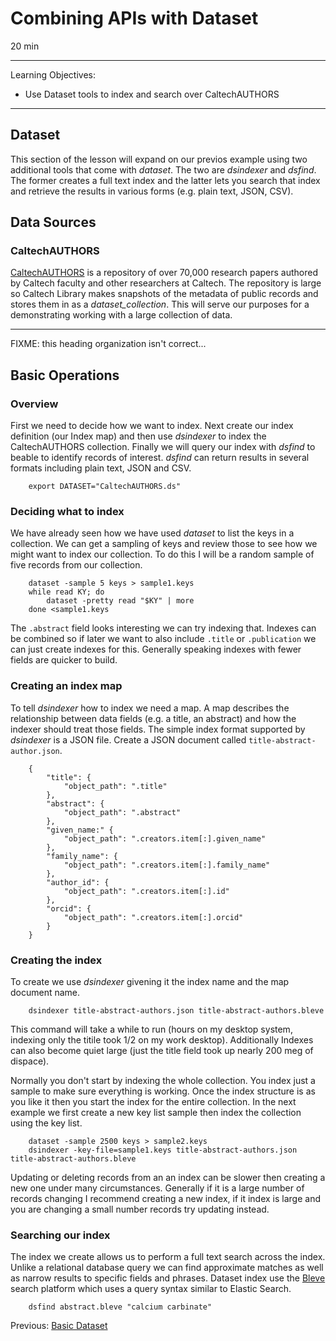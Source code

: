 
# Combining APIs with Dataset

20 min

---

Learning Objectives:

* Use Dataset tools to index and search over CaltechAUTHORS

---

## Dataset

This section of the lesson will expand on our previos example using two additional tools that 
come with _dataset_. The two are _dsindexer_ and _dsfind_. The former creates a full text 
index and the latter lets you search that index and retrieve the results in various forms
(e.g. plain text, JSON, CSV).

## Data Sources

### CaltechAUTHORS

[CaltechAUTHORS](https://authors.library.caltech.edu) is a repository of over 70,000 research papers authored by Caltech 
faculty and other researchers at Caltech.  The repository is large so Caltech Library makes snapshots of the 
metadata of public records and stores them in as a _dataset_collection_. This will serve our purposes for a demonstrating
working with a large collection of data.

---

FIXME: this heading organization isn't correct...

## Basic Operations

### Overview

First we need to decide how we want to index. Next create our index definition (our Index map) and then
use _dsindexer_ to index the CaltechAUTHORS collection. Finally we will query our index with _dsfind_ to beable to identify 
records of interest. _dsfind_ can return results in several formats including plain text, JSON and CSV.

```
    export DATASET="CaltechAUTHORS.ds"
```

### Deciding what to index

We have already seen how we have used _dataset_ to list the keys in a collection. We can get a sampling of
keys and review those to see how we might want to index our collection. To do this I will be a random
sample of five records from our collection.

```
    dataset -sample 5 keys > sample1.keys
    while read KY; do
        dataset -pretty read "$KY" | more
    done <sample1.keys

```

The `.abstract` field looks interesting we can try indexing that. Indexes can be combined so if later we want
to also include `.title` or `.publication` we can just create indexes for this. Generally speaking indexes
with fewer fields are quicker to build.

### Creating an index map

To tell _dsindexer_ how to index we need a map. A map describes the relationship between data fields (e.g. a title,
an abstract) and how the indexer should treat those fields.  The simple index format supported by _dsindexer_ 
is a JSON file. Create a JSON document called `title-abstract-author.json`.

```
    {
        "title": {
            "object_path": ".title"
        },
        "abstract": {
            "object_path": ".abstract"
        },
        "given_name:" {
            "object_path": ".creators.item[:].given_name"
        },
        "family_name": {
            "object_path": ".creators.item[:].family_name"
        },
        "author_id": {
            "object_path": ".creators.item[:].id"
        },
        "orcid": {
            "object_path": ".creators.item[:].orcid"
        }
    }
```

### Creating the index

To create we use _dsindexer_ givening it the index name and the map document name.

```
    dsindexer title-abstract-authors.json title-abstract-authors.bleve
```

This command will take a while to run (hours on my desktop system, indexing only the titile
took 1/2 on my work desktop). Additionally Indexes can also become quiet large (just the title
field took up nearly 200 meg of dispace). 

Normally you don't start by indexing the whole collection. You index just a sample to make
sure everything is working. Once the index structure is as you like it then you start the
index for the entire collection. In the next example we first create a new key list sample
then index the collection using the key list.

```
    dataset -sample 2500 keys > sample2.keys
    dsindexer -key-file=sample1.keys title-abstract-authors.json title-abstract-authors.bleve
```

Updating or deleting records from an an index can be slower then creating a new one under many
circumstances. Generally if it is a large number of records changing I recommend 
creating a new index, if it index is large and you are changing a small number records try
updating instead.


### Searching our index

The index we create allows us to perform a full text search across the index. Unlike
a relational database query we can find approximate matches as well as narrow results
to specific fields and phrases. Dataset index use the [Bleve](https://blevesearch.com)
search platform which uses a query syntax similar to Elastic Search.

```
    dsfind abstract.bleve "calcium carbinate"
```


Previous: [Basic Dataset](01-basic-dataset.html)  
